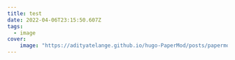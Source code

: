 ```yaml
---
title: test
date: 2022-04-06T23:15:50.607Z
tags:
  - image
cover:
    image: "https://adityatelange.github.io/hugo-PaperMod/posts/papermod/papermod-features/images/regular.jpg"
---
```

